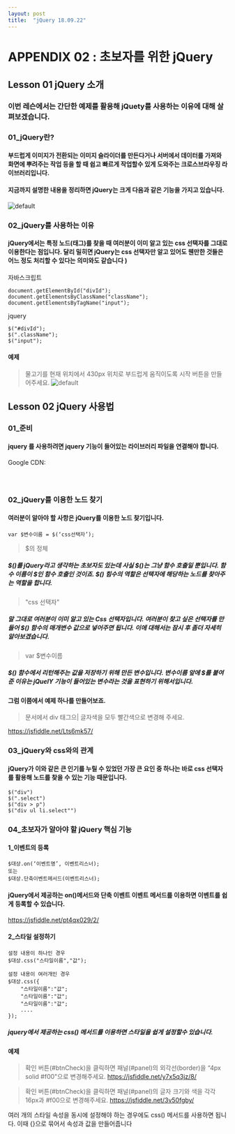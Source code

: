 ```yaml
---
layout: post
title:  "jQuery 18.09.22"
---
```


APPENDIX 02 : 초보자를 위한 jQuery 
=============

Lesson 01 jQuery 소개 
-------------

### 이번 레슨에서는 간단한 예제를 활용해 jQuety를 사용하는 이유에 대해 살펴보겠습니다. 

### 01_jQuery란? 

#### 부드럽게 이미지가 전환되는 이미지 슬라이더를 만든다거나 서버에서 데이터를 가져와 화면에 뿌려주는 작업 등을 할 때 쉽고 빠르게 작업할수 있게 도와주는 크로스브라우징 라이브러리입니다.

#### 지금까지 설명한 내용을 정리하면 jQuery는 크게 다음과 같은 기능을 가지고 있습니다. 

![default](https://user-images.githubusercontent.com/42795906/45803883-ac635300-bcf5-11e8-9113-c7255c1ff54b.jpg)


### 02_jQuery를 사용하는 이유

#### jQuery에서는 특정 노드(태그)를 찾을 때 여러분이 이미 알고 있는 css 선택자를 그대로 이용한다는 점입니다. 달리 밀히면 jQuery는 css 선택자만 알고 있어도 웬만한 것들은 어느 정도 처리할 수 있다는 의미와도 같습니다 )

자바스크립트
<pre><code>document.getElementById("divId");
document.getElementsByClassName("className");
document.getElementsByTagName("input");</code></pre>

jquery
<pre><code>$("#divId");
$(".className");
$("input");</code></pre>

#### 예제

> 물고기를 현재 위치에서 430px 위치로 부드럽게 움직이도록 시작 버튼을 만들어주세요.
![default](https://user-images.githubusercontent.com/42795906/45804493-3a8c0900-bcf7-11e8-8609-724cc82ae579.jpg)


Lesson 02 jQuery 사용법
-------------

### 01_준비

#### jquery 를 사용하려면 jquery 기능이 들어있는 라이브러리 파일을 연결해야 합니다.

Google CDN:
<pre><code><script src="https://ajax.googleapis.com/ajax/libs/jquery/3.3.1/jquery.min.js"></script>
<script>
$(document).ready(function(){
    
});
</script></code></pre>

### 02_jQuery를 이용한 노드 찾기 

####  여러분이 알아야 할 사항은 jQuery를 이용한 노드 찾기입니다. 

<pre><code>var $변수이름 = $(‘css선택자’);</code></pre>

> $의 정체
##### $()를 jQuery라고 생각하는 초보자도 있는데 사실 $()는 그냥 함수 호출일 뿐입니다. 함수 이름이 $인 함수 호출인 것이죠. $() 힘수의 역할은 선택자에 해당하는 노드를 찾아주는 역할을 합니다.

> "css 선택자"
##### 말 그대로 여러분이 이미 알고 있는 Css 선택자입니다. 여러분이 찾고 싶은 선택자를 만들어 $() 함수의 매개변수 값으로 넣어주면 됩니다. 이에 대해서는 잠시 후 좀더 자세히 알아보겠습니다. 

> var $변수이름 
##### $() 함수에서 리턴해주는 값을 저장하기 위해 만든 변수입니다. 변수이름 앞에 $를 붙여준 이유는 jQuelY 기능이 들어있는 변수라는 것을 표현하기 위해서입니다. 

#### 그럼 이쯤에서 예제 하나를 만들어보죠.

> 문서에서 div 태그으| 글자색을 모두 빨간색으로 변경해 주세요. 
 
https://jsfiddle.net/Lts6mk57/

### 03_jQuery와 css와의 관계

####  jQuery가 이와 같은 큰 인기를 누릴 수 있었던 가장 큰 요인 중 하나는 바로 css 선택자를 활용해 노드를 찾을 수 있는 기능 때문입니다. 

<pre><code>$("div")
$(".select")
$("div > p")
$("div ul li.select"")</code></pre>

### 04_초보자가 알아야 할 jQuery 핵심 기능 

#### 1_이벤트의 등록

<pre><code>$대상.on(‘이벤트명’, 이벤트리스너);
또는
$대상.단축이벤트메서드(이벤트리스너);</code></pre>

#### jQuery에서 제공하는 on()메서드와 단축 이벤트 이벤트 메서드를 이용하면 이벤트를 쉽게 등록할 수 있습니다.

https://jsfiddle.net/pt4qx029/2/

#### 2_스타일 설정하기

<pre><code>설정 내용이 하나인 경우
$대상.css("스타일이름","값");

설정 내용이 여러개인 경우
$대상.css({
    "스타일이름":"값";
    "스타일이름":"값";
    "스타일이름":"값";
    ....
});</code></pre>

##### jquery에서 제공하는 css() 메서드를 이용하면 스타일을 쉽게 설정할수 있습니다.

#### 예제

> 확인 버튼(#btnCheck)을 클릭하면 패널(#panel)의 외각선(border)을 “4px solid #f00"으로 변경해주세요.
https://jsfiddle.net/y7x5q3jz/8/

> 확인 버튼(#btnCheck)을 클릭하면 패널(#panel)의 글자 크기와 색을 각각 16px과 #f00으로 변경해주세요.
https://jsfiddle.net/3v50fgby/

여러 개의 스타일 속성을 동시에 설정해야 하는 경우에도 css() 메서드를 사용하면 됩니다. 이때 {}으로 묶어서 속성과 값을 만들어줍니다 



